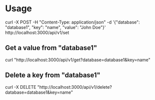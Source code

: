 # Usage

curl -X POST -H "Content-Type: application/json" -d '{"database": "database1", "key": "name", "value": "John Doe"}' http://localhost:3000/api/v1/set

## Get a value from "database1"

curl "http://localhost:3000/api/v1/get?database=database1&key=name"

## Delete a key from "database1"

curl -X DELETE "http://localhost:3000/api/v1/delete?database=database1&key=name"
